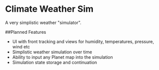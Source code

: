 # Climate Weather Sim
A very simplistic weather "simulator".

##Planned Features
- UI with front tracking and views for humidity, temperatures, pressure, wind etc
- Simplistic weather simulation over time
- Ability to input any Planet map into the simulation
- Simulation state storage and continuation
